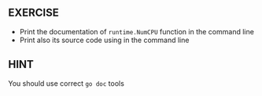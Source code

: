 ## EXERCISE

- Print the documentation of `runtime.NumCPU` function in the command line
- Print also its source code using in the command line

## HINT

You should use correct `go doc` tools
